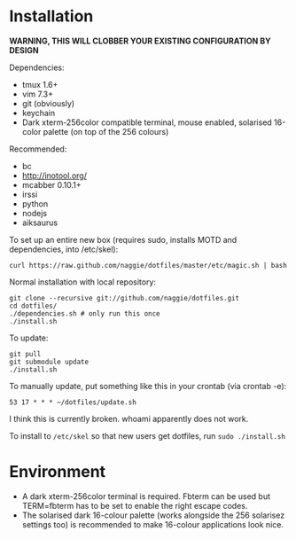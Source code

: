 # Installation

**WARNING, THIS WILL CLOBBER YOUR EXISTING CONFIGURATION BY DESIGN**

Dependencies:

  * tmux 1.6+
  * vim 7.3+
  * git (obviously)
  * keychain
  * Dark xterm-256color compatible terminal, mouse enabled, solarised 16-color palette (on top of the 256 colours)


Recommended:

  * bc
  * http://inotool.org/
  * mcabber 0.10.1+
  * irssi
  * python
  * nodejs
  * aiksaurus

To set up an entire new box (requires sudo, installs MOTD and dependencies, into /etc/skel):


	curl https://raw.github.com/naggie/dotfiles/master/etc/magic.sh | bash


Normal installation with local repository:

	git clone --recursive git://github.com/naggie/dotfiles.git
	cd dotfiles/
	./dependencies.sh # only run this once
	./install.sh

To update:

	git pull
	git submodule update
	./install.sh

To manually update, put something like this in your crontab (via crontab -e):

	53 17 * * * ~/dotfiles/update.sh

I think this is currently broken. whoami apparently does not work.

To install to `/etc/skel` so that new users get dotfiles, run `sudo ./install.sh`

# Environment

  * A dark xterm-256color terminal is required. Fbterm can be used but TERM=fbterm has to be set to enable the right escape codes.
  * The solarised dark 16-colour palette (works alongside the 256 solarisez settings too) is recommended to make 16-colour applications look nice.

